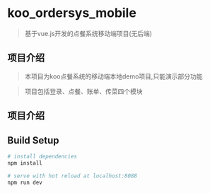 # koo_ordersys_mobile

> 基于vue.js开发的点餐系统移动端项目(无后端)

## 项目介绍
>本项目为koo点餐系统的移动端本地demo项目,只能演示部分功能

>项目包括登录、点餐、账单、传菜四个模块

## 项目介绍

## Build Setup

``` bash
# install dependencies
npm install

# serve with hot reload at localhost:8088
npm run dev
